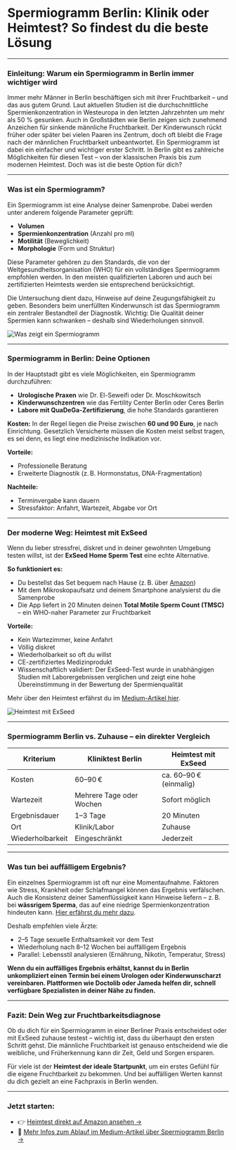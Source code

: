 <h1 id="spermiogramm-berlin-klinik-oder-heimtest-so-findest-du-die-beste-l-sung">Spermiogramm Berlin: Klinik oder Heimtest? So findest du die beste Lösung</h1>
<hr>
<h3 id="einleitung-warum-ein-spermiogramm-in-berlin-immer-wichtiger-wird">Einleitung: Warum ein Spermiogramm in Berlin immer wichtiger wird</h3>
<p>Immer mehr Männer in Berlin beschäftigen sich mit ihrer Fruchtbarkeit – und das aus gutem Grund. Laut aktuellen Studien ist die durchschnittliche Spermienkonzentration in Westeuropa in den letzten Jahrzehnten um mehr als 50 % gesunken. Auch in Großstädten wie Berlin zeigen sich zunehmend Anzeichen für sinkende männliche Fruchtbarkeit. Der Kinderwunsch rückt früher oder später bei vielen Paaren ins Zentrum, doch oft bleibt die Frage nach der männlichen Fruchtbarkeit unbeantwortet. Ein Spermiogramm ist dabei ein einfacher und wichtiger erster Schritt. In Berlin gibt es zahlreiche Möglichkeiten für diesen Test – von der klassischen Praxis bis zum modernen Heimtest. Doch was ist die beste Option für dich?</p>
<hr>
<h3 id="was-ist-ein-spermiogramm-">Was ist ein Spermiogramm?</h3>
<p>Ein Spermiogramm ist eine Analyse deiner Samenprobe. Dabei werden unter anderem folgende Parameter geprüft:</p>
<ul>
<li><strong>Volumen</strong></li>
<li><strong>Spermienkonzentration</strong> (Anzahl pro ml)</li>
<li><strong>Motilität</strong> (Beweglichkeit)</li>
<li><strong>Morphologie</strong> (Form und Struktur)</li>
</ul>
<p>Diese Parameter gehören zu den Standards, die von der Weltgesundheitsorganisation (WHO) für ein vollständiges Spermiogramm empfohlen werden. In den meisten qualifizierten Laboren und auch bei zertifizierten Heimtests werden sie entsprechend berücksichtigt.</p>
<p>Die Untersuchung dient dazu, Hinweise auf deine Zeugungsfähigkeit zu geben. Besonders beim unerfüllten Kinderwunsch ist das Spermiogramm ein zentraler Bestandteil der Diagnostik. Wichtig: Die Qualität deiner Spermien kann schwanken – deshalb sind Wiederholungen sinnvoll.</p>
<p><img src="your-infographic-image-path.png" alt="Was zeigt ein Spermiogramm"></p>
<hr>
<h3 id="spermiogramm-in-berlin-deine-optionen">Spermiogramm in Berlin: Deine Optionen</h3>
<p>In der Hauptstadt gibt es viele Möglichkeiten, ein Spermiogramm durchzuführen:</p>
<ul>
<li><strong>Urologische Praxen</strong> wie Dr. El-Seweifi oder Dr. Moschkowitsch</li>
<li><strong>Kinderwunschzentren</strong> wie das Fertility Center Berlin oder Ceres Berlin</li>
<li><strong>Labore mit QuaDeGa-Zertifizierung</strong>, die hohe Standards garantieren</li>
</ul>
<p><strong>Kosten:</strong> In der Regel liegen die Preise zwischen <strong>60 und 90 Euro</strong>, je nach Einrichtung. Gesetzlich Versicherte müssen die Kosten meist selbst tragen, es sei denn, es liegt eine medizinische Indikation vor.</p>
<p><strong>Vorteile:</strong></p>
<ul>
<li>Professionelle Beratung</li>
<li>Erweiterte Diagnostik (z. B. Hormonstatus, DNA-Fragmentation)</li>
</ul>
<p><strong>Nachteile:</strong></p>
<ul>
<li>Terminvergabe kann dauern</li>
<li>Stressfaktor: Anfahrt, Wartezeit, Abgabe vor Ort</li>
</ul>
<hr>
<h3 id="der-moderne-weg-heimtest-mit-exseed">Der moderne Weg: Heimtest mit ExSeed</h3>
<p>Wenn du lieber stressfrei, diskret und in deiner gewohnten Umgebung testen willst, ist der <strong>ExSeed Home Sperm Test</strong> eine echte Alternative.</p>
<p><strong>So funktioniert es:</strong></p>
<ul>
<li>Du bestellst das Set bequem nach Hause (z. B. über <a href="https://www.amazon.de/dp/B08BX737SJ?th=1">Amazon</a>)</li>
<li>Mit dem Mikroskopaufsatz und deinem Smartphone analysierst du die Samenprobe</li>
<li>Die App liefert in 20 Minuten deinen <strong>Total Motile Sperm Count (TMSC)</strong> – ein WHO-naher Parameter zur Fruchtbarkeit</li>
</ul>
<p><strong>Vorteile:</strong></p>
<ul>
<li>Kein Wartezimmer, keine Anfahrt</li>
<li>Völlig diskret</li>
<li>Wiederholbarkeit so oft du willst</li>
<li>CE-zertifiziertes Medizinprodukt</li>
<li>Wissenschaftlich validiert: Der ExSeed-Test wurde in unabhängigen Studien mit Laborergebnissen verglichen und zeigt eine hohe Übereinstimmung in der Bewertung der Spermienqualität</li>
</ul>
<p>Mehr über den Heimtest erfährst du im <a href="https://medium.com/@ExSeedHealth/fruchtbarkeitstest-f%C3%BCr-m%C3%A4nner-warum-du-deinen-samen-jetzt-zuhause-testen-solltest-dc549f442932">Medium-Artikel hier</a>.</p>
<p><img src="your-hero-image-path.png" alt="Heimtest mit ExSeed"></p>
<hr>
<h3 id="spermiogramm-berlin-vs-zuhause-ein-direkter-vergleich">Spermiogramm Berlin vs. Zuhause – ein direkter Vergleich</h3>
<table>
<thead>
<tr>
<th>Kriterium</th>
<th>Kliniktest Berlin</th>
<th>Heimtest mit ExSeed</th>
</tr>
</thead>
<tbody>
<tr>
<td>Kosten</td>
<td>60–90 €</td>
<td>ca. 60–90 € (einmalig)</td>
</tr>
<tr>
<td>Wartezeit</td>
<td>Mehrere Tage oder Wochen</td>
<td>Sofort möglich</td>
</tr>
<tr>
<td>Ergebnisdauer</td>
<td>1–3 Tage</td>
<td>20 Minuten</td>
</tr>
<tr>
<td>Ort</td>
<td>Klinik/Labor</td>
<td>Zuhause</td>
</tr>
<tr>
<td>Wiederholbarkeit</td>
<td>Eingeschränkt</td>
<td>Jederzeit</td>
</tr>
</tbody>
</table>
<hr>
<h3 id="was-tun-bei-auff-lligem-ergebnis-">Was tun bei auffälligem Ergebnis?</h3>
<p>Ein einzelnes Spermiogramm ist oft nur eine Momentaufnahme. Faktoren wie Stress, Krankheit oder Schlafmangel können das Ergebnis verfälschen. Auch die Konsistenz deiner Samenflüssigkeit kann Hinweise liefern – z. B. bei <strong>wässrigem Sperma</strong>, das auf eine niedrige Spermienkonzentration hindeuten kann. <a href="https://medium.com/@ExSeedHealth/w%C3%A4ssriges-sperma-was-es-%C3%BCber-die-m%C3%A4nnliche-fruchtbarkeit-verr%C3%A4t-und-wann-man-handeln-sollte-0d9e98c52585">Hier erfährst du mehr dazu</a>.</p>
<p>Deshalb empfehlen viele Ärzte:</p>
<ul>
<li>2–5 Tage sexuelle Enthaltsamkeit vor dem Test</li>
<li>Wiederholung nach 8–12 Wochen bei auffälligem Ergebnis</li>
<li>Parallel: Lebensstil analysieren (Ernährung, Nikotin, Temperatur, Stress)</li>
</ul>
<p><strong>Wenn du ein auffälliges Ergebnis erhältst, kannst du in Berlin unkompliziert einen Termin bei einem Urologen oder Kinderwunscharzt vereinbaren. Plattformen wie Doctolib oder Jameda helfen dir, schnell verfügbare Spezialisten in deiner Nähe zu finden.</strong></p>
<hr>
<h3 id="fazit-dein-weg-zur-fruchtbarkeitsdiagnose">Fazit: Dein Weg zur Fruchtbarkeitsdiagnose</h3>
<p>Ob du dich für ein Spermiogramm in einer Berliner Praxis entscheidest oder mit ExSeed zuhause testest – wichtig ist, dass du überhaupt den ersten Schritt gehst. Die männliche Fruchtbarkeit ist genauso entscheidend wie die weibliche, und Früherkennung kann dir Zeit, Geld und Sorgen ersparen.</p>
<p>Für viele ist der <strong>Heimtest der ideale Startpunkt</strong>, um ein erstes Gefühl für die eigene Fruchtbarkeit zu bekommen. Und bei auffälligen Werten kannst du dich gezielt an eine Fachpraxis in Berlin wenden.</p>
<hr>
<h3 id="jetzt-starten-">Jetzt starten:</h3>
<ul>
<li>👉 <a href="https://www.amazon.de/dp/B08BX737SJ?th=1">Heimtest direkt auf Amazon ansehen →</a></li>
<li>📖 <a href="https://medium.com/@ExSeedHealth/spermiogramm-berlin-fruchtbarkeit-testen-bequem-von-zu-hause-mit-exseed-d416a895cede">Mehr Infos zum Ablauf im Medium-Artikel über Spermiogramm Berlin →</a></li>
</ul>
